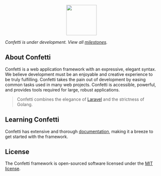 <p align="center"><img src="https://avatars1.githubusercontent.com/u/57274804?s=400&u=058242df13e206950c08efd68a540445ce4da17f&v=4" width="100"></p>

_Confetti is under development. View all [milestones](https://github.com/confetti-framework/confetti/milestones)._

## About Confetti

Confetti is a web application framework with an expressive, elegant syntax. We believe development must be an enjoyable
and creative experience to be truly fulfilling. Confetti takes the pain out of development by easing common tasks used in
many web projects. Confetti is accessible, powerful, and provides tools required for large, robust applications.

> Confetti combines the elegance of [Laravel](https://laravel.com) and the strictness of Golang.

## Learning Confetti

Confetti has extensive and thorough [documentation](https://confetti-framework.github.io/docs/), making it a breeze to get started
with the framework.

## License

The Confetti framework is open-sourced software licensed under the [MIT license](https://opensource.org/licenses/MIT).
